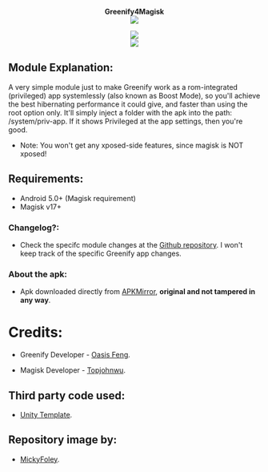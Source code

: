 <p align="center">
<b> Greenify4Magisk </b><br>
  <img src="http://i.imgur.com/RTIZiTb.png">
</p>

<p align="center">
 <a href="https://forum.xda-developers.com/apps/magisk/module-greenify4magisk-t3606277"><img src="https://img.shields.io/badge/XDA-Thread-yellow.svg?longCache=true&style=flat-square"></a><br /><a href="https://t.me/Greenify4Magisk"><img src="https://img.shields.io/badge/Telegram-Channel-blue.svg?longCache=true&style=flat-square"></a>
</p>

## Module Explanation:
A very simple module just to make Greenify work as a rom-integrated (privileged) app systemlessly (also known as Boost Mode), so you'll achieve the best hibernating performance it could give, and faster than using the root option only. It'll simply inject a folder with the apk into the path: /system/priv-app. If it shows Privileged at the app settings, then you're good.

* Note: You won't get any xposed-side features, since magisk is NOT xposed!

## Requirements: 
- Android 5.0+ (Magisk requirement)
- Magisk v17+

### Changelog?:
* Check the specifc module changes at the [Github repository](https://github.com/Magisk-Modules-Repo/Greenify4Magisk "Module Github repository"). I won't keep track of the specific Greenify app changes.

### About the apk:
* Apk downloaded directly from [APKMirror](http://www.apkmirror.com/apk/oasis-feng/greenify/ "Greenify's APKMirror page"), **original and not tampered in any way**.

# Credits:
* Greenify Developer - [Oasis Feng](https://play.google.com/store/apps/details?id=com.oasisfeng.greenify "Greenify's Play Store page").

* Magisk Developer - [Topjohnwu](https://forum.xda-developers.com/apps/magisk/official-magisk-v7-universal-systemless-t3473445 "Magisk official XDA thread").

## Third party code used:
* [Unity Template](https://github.com/Zackptg5/Unity "Template's repository").

## Repository image by:
* [MickyFoley](https://forum.xda-developers.com/member.php?u=4549254 "Author's XDA profile").
